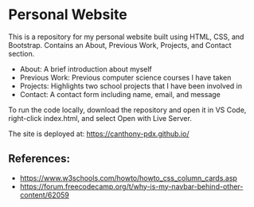 # Personal Website

This is a repository for my personal website built using HTML, CSS, and Bootstrap. Contains an About, Previous Work, Projects, and Contact section.

- About: A brief introduction about myself
- Previous Work: Previous computer science courses I have taken
- Projects: Highlights two school projects that I have been involved in
- Contact: A contact form including name, email, and message

To run the code locally, download the repository and open it in VS Code, right-click index.html, and select Open with Live Server.

The site is deployed at: 
https://canthony-pdx.github.io/


## References:

- https://www.w3schools.com/howto/howto_css_column_cards.asp
- https://forum.freecodecamp.org/t/why-is-my-navbar-behind-other-content/62059
